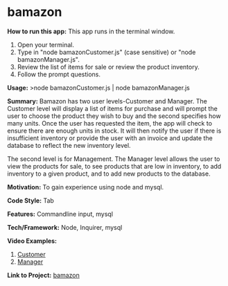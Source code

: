 # bamazon
**How to run this app:** 
This app runs in the terminal window. 
1. Open your terminal.
2. Type in "node bamazonCustomer.js" (case sensitive) or "node bamazonManager.js". 
3. Review the list of items for sale or review the product inventory. 
4. Follow the prompt questions. 

**Usage:** >node bamazonCustomer.js | node bamazonManager.js 

**Summary:**
Bamazon has two user levels-Customer and Manager. The Customer level will display a list of items for purchase and will prompt the user to choose the product they wish to buy and the second specifies how many units. Once the user has requested the item, the app will check to ensure there are enough units in stock. It will then notify the user if there is insufficient inventory or provide the user with an invoice and update the database to reflect the new inventory level.

The second level is for Management. The Manager level allows the user to view the products for sale, to see products that are low in inventory, to add inventory to a given product, and to add new products to the database. 
    
**Motivation:** To gain experience using node and mysql.   

**Code Style:** Tab

**Features:** Commandline input, mysql

**Tech/Framework:** Node, Inquirer, mysql

**Video Examples:** 
1. [Customer](https://drive.google.com/file/d/1BZxefGHKh_qWNBx5QTz1hZILPZ5LL8dL/view)
2. [Manager](https://drive.google.com/file/d/1xcJ4ViPdbRr6O5_pr6VItqIx_GiUniDT/view)

**Link to Project:**
[bamazon](https://github.com/looksue/bamazon)

